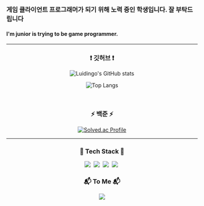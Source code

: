### 게임 클라이언트 프로그래머가 되기 위해 노력 중인 학생입니다. 잘 부탁드립니다 <br>
#### I'm junior is trying to be game programmer. 

---
<h3 align="center">❗ 깃허브 ❗</h3>
<div align="center">
  
  ![Luidingo's GitHub stats](https://github-readme-stats.vercel.app/api?username=Luidingo&show_icons=true&theme=dark)
</div>
<div align="center">
  
![Top Langs](https://github-readme-stats.vercel.app/api/top-langs/?username=Luidingo&layout=compact&theme=Darcula)
</div>
<br>

<h3 align="center">⚡ 백준 ⚡</h3>
<div align="center">
  
[![Solved.ac Profile](http://mazassumnida.wtf/api/generate_badge?boj=bobossjung)](https://solved.ac/bobossjung)
</div>

---
<h3 align="center">🔧 Tech Stack 🔨</h3>
<p align="center">
  <img src="https://img.shields.io/badge/C++-00599C?style=flat-square&logo=C%2B%2B&logoColor=white"/></a>&nbsp 
  <img src="https://img.shields.io/badge/Java-007396?style=flat-square&logo=eclipseide&logoColor=white"/></a>&nbsp
  <img src="https://img.shields.io/badge/C Sharp-239120?style=flat-square&logo=csharp&logoColor=white"/></a>&nbsp 
  <img src="https://img.shields.io/badge/Javascript-ffb13b?style=flat-square&logo=javascript&logoColor=white"/></a>&nbsp 
</p>
<h3 align="center">📬 To Me 📬</h3>
<p align="center">
  <a href="mailto:boboss4253@gmail.com"><img src="https://img.shields.io/badge/Gmail-d14836?style=flat-square&logo=Gmail&logoColor=white&link=boboss4253@gmail.com"/></a>
</p>
